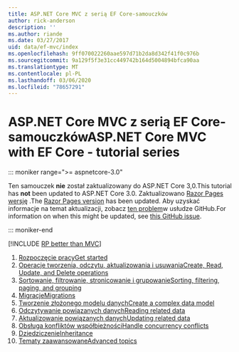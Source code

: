 ```yaml
---
title: ASP.NET Core MVC z serią EF Core-samouczków
author: rick-anderson
description: ''
ms.author: riande
ms.date: 03/27/2017
uid: data/ef-mvc/index
ms.openlocfilehash: 9ff070022260aae597d71b2da8d342f41f0c976b
ms.sourcegitcommit: 9a129f5f3e31cc449742b164d5004894bfca90aa
ms.translationtype: MT
ms.contentlocale: pl-PL
ms.lasthandoff: 03/06/2020
ms.locfileid: "78657291"
---
```

# <a name="aspnet-core-mvc-with-ef-core---tutorial-series"></a><span data-ttu-id="b0336-102">ASP.NET Core MVC z serią EF Core-samouczków</span><span class="sxs-lookup"><span data-stu-id="b0336-102">ASP.NET Core MVC with EF Core - tutorial series</span></span>

::: moniker range=">= aspnetcore-3.0"

<span data-ttu-id="b0336-103">Ten samouczek **nie** został zaktualizowany do ASP.NET Core 3,0.</span><span class="sxs-lookup"><span data-stu-id="b0336-103">This tutorial has **not** been updated to ASP.NET Core 3.0.</span></span> <span data-ttu-id="b0336-104">Zaktualizowano [Razor Pages wersję](xref:data/ef-rp/intro) .</span><span class="sxs-lookup"><span data-stu-id="b0336-104">The [Razor Pages version](xref:data/ef-rp/intro) has been updated.</span></span> <span data-ttu-id="b0336-105">Aby uzyskać informacje na temat aktualizacji, zobacz [ten problem](https://github.com/dotnet/AspNetCore.Docs/issues/13920)w usłudze GitHub.</span><span class="sxs-lookup"><span data-stu-id="b0336-105">For information on when this might be updated, see [this GitHub issue](https://github.com/dotnet/AspNetCore.Docs/issues/13920).</span></span>

::: moniker-end

[!INCLUDE [RP better than MVC](../../includes/RP-EF/rp-over-mvc.md)]

1. [<span data-ttu-id="b0336-106">Rozpoczęcie pracy</span><span class="sxs-lookup"><span data-stu-id="b0336-106">Get started</span></span>](xref:data/ef-mvc/intro)
1. [<span data-ttu-id="b0336-107">Operacje tworzenia, odczytu, aktualizowania i usuwania</span><span class="sxs-lookup"><span data-stu-id="b0336-107">Create, Read, Update, and Delete operations</span></span>](xref:data/ef-mvc/crud)
1. [<span data-ttu-id="b0336-108">Sortowanie, filtrowanie, stronicowanie i grupowanie</span><span class="sxs-lookup"><span data-stu-id="b0336-108">Sorting, filtering, paging, and grouping</span></span>](xref:data/ef-mvc/sort-filter-page)
1. [<span data-ttu-id="b0336-109">Migracje</span><span class="sxs-lookup"><span data-stu-id="b0336-109">Migrations</span></span>](xref:data/ef-mvc/migrations)
1. [<span data-ttu-id="b0336-110">Tworzenie złożonego modelu danych</span><span class="sxs-lookup"><span data-stu-id="b0336-110">Create a complex data model</span></span>](xref:data/ef-mvc/complex-data-model)
1. [<span data-ttu-id="b0336-111">Odczytywanie powiązanych danych</span><span class="sxs-lookup"><span data-stu-id="b0336-111">Reading related data</span></span>](xref:data/ef-mvc/read-related-data)
1. [<span data-ttu-id="b0336-112">Aktualizowanie powiązanych danych</span><span class="sxs-lookup"><span data-stu-id="b0336-112">Updating related data</span></span>](xref:data/ef-mvc/update-related-data)
1. [<span data-ttu-id="b0336-113">Obsługa konfliktów współbieżności</span><span class="sxs-lookup"><span data-stu-id="b0336-113">Handle concurrency conflicts</span></span>](xref:data/ef-mvc/concurrency)
1. [<span data-ttu-id="b0336-114">Dziedziczenie</span><span class="sxs-lookup"><span data-stu-id="b0336-114">Inheritance</span></span>](xref:data/ef-mvc/inheritance)
1. [<span data-ttu-id="b0336-115">Tematy zaawansowane</span><span class="sxs-lookup"><span data-stu-id="b0336-115">Advanced topics</span></span>](xref:data/ef-mvc/advanced)
